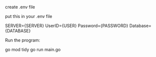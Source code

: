 create .env file

put this in your .env file

SERVER={SERVER}
UserID={USER}
Password={PASSWORD}
Database={DATABASE}



Run the program:

go mod tidy
go run main.go
